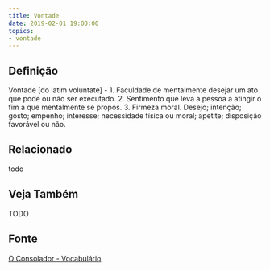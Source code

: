 ```yaml
---
title: Vontade
date: 2019-02-01 19:00:00
topics:
- vontade
---
```


## Definição
Vontade [do latim voluntate] - 1. Faculdade de mentalmente desejar um ato que
pode ou não ser executado. 2. Sentimento que leva a pessoa a atingir o fim a
que mentalmente se propôs. 3. Firmeza moral. Desejo; intenção; gosto; empenho;
interesse; necessidade física ou moral; apetite; disposição favorável ou não.


## Relacionado
todo

## Veja Também
TODO

## Fonte
[O Consolador - Vocabulário](http://www.oconsolador.com.br/linkfixo/vocabulario/principal.html)
